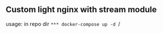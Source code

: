 ## Custom light nginx with stream module
usage: 
in repo dir
<code>***
docker-compose up -d
</code>/